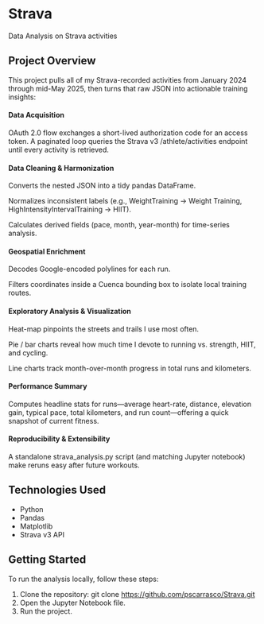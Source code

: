 # Strava
Data Analysis on Strava activities

## Project Overview
This project pulls all of my Strava-recorded activities from January 2024 through mid-May 2025, then turns that raw JSON into actionable training insights:
#### Data Acquisition
OAuth 2.0 flow exchanges a short-lived authorization code for an access token.
A paginated loop queries the Strava v3 /athlete/activities endpoint until every activity is retrieved.

#### Data Cleaning & Harmonization

Converts the nested JSON into a tidy pandas DataFrame.

Normalizes inconsistent labels (e.g., WeightTraining → Weight Training, HighIntensityIntervalTraining → HIIT).

Calculates derived fields (pace, month, year-month) for time-series analysis.

#### Geospatial Enrichment

Decodes Google-encoded polylines for each run.

Filters coordinates inside a Cuenca bounding box to isolate local training routes.

#### Exploratory Analysis & Visualization

Heat-map pinpoints the streets and trails I use most often.

Pie / bar charts reveal how much time I devote to running vs. strength, HIIT, and cycling.

Line charts track month-over-month progress in total runs and kilometers.

#### Performance Summary

Computes headline stats for runs—average heart-rate, distance, elevation gain, typical pace, total kilometers, and run count—offering a quick snapshot of current fitness.

#### Reproducibility & Extensibility

A standalone strava_analysis.py script (and matching Jupyter notebook) make reruns easy after future workouts.

## Technologies Used
- Python
- Pandas
- Matplotlib
- Strava v3 API

## Getting Started
To run the analysis locally, follow these steps:
1. Clone the repository:
   git clone https://github.com/pscarrasco/Strava.git
2. Open the Jupyter Notebook file.
3. Run the project.
